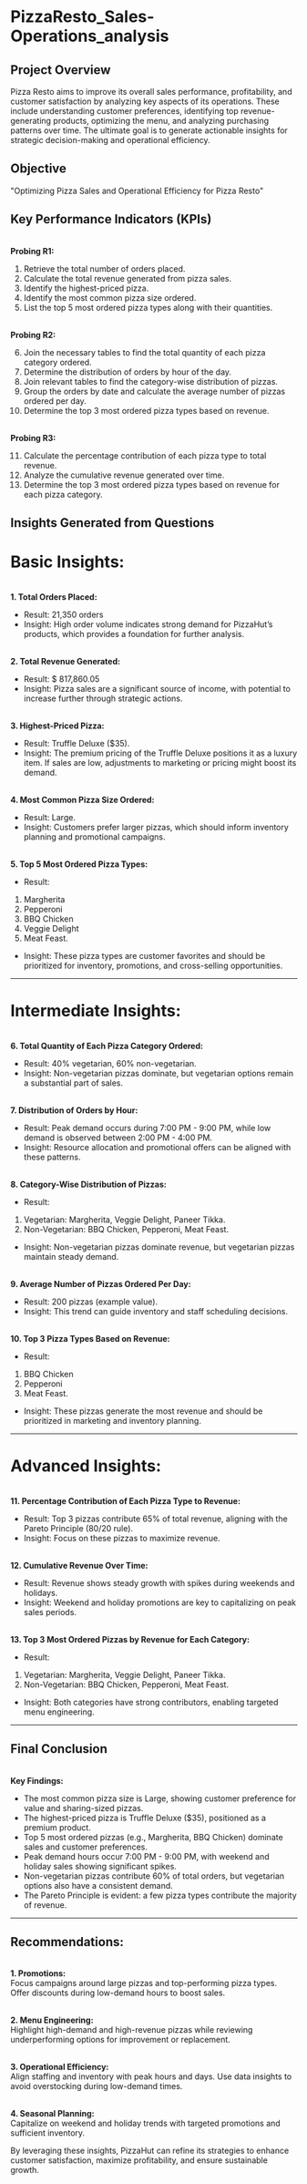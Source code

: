 # PizzaResto_Sales-Operations_analysis

## **Project Overview**

Pizza Resto aims to improve its overall sales performance, profitability, and customer satisfaction by analyzing key aspects of its operations. These include understanding customer preferences, identifying top revenue-generating products, optimizing the menu, and analyzing purchasing patterns over time. The ultimate goal is to generate actionable insights for strategic decision-making and operational efficiency.
## **Objective**
"Optimizing Pizza Sales and Operational Efficiency for Pizza Resto"

## **Key Performance Indicators (KPIs)**
<br><b>Probing R1:</b></br>
1.	Retrieve the total number of orders placed.
2.	Calculate the total revenue generated from pizza sales.
3.	Identify the highest-priced pizza.
4.	Identify the most common pizza size ordered.
5.	List the top 5 most ordered pizza types along with their quantities. 

<br><b>Probing R2:</b></br>
 
6.	Join the necessary tables to find the total quantity of each pizza category ordered.
7.	Determine the distribution of orders by hour of the day.
8.	Join relevant tables to find the category-wise distribution of pizzas.
9.	Group the orders by date and calculate the average number of pizzas ordered per day.
10.	Determine the top 3 most ordered pizza types based on revenue.

<br><b>Probing R3:</b></br>

11.	Calculate the percentage contribution of each pizza type to total revenue.
12.	Analyze the cumulative revenue generated over time.
13.	Determine the top 3 most ordered pizza types based on revenue for each pizza category.

## **Insights Generated from Questions**
# Basic Insights:
<br><b>1.	Total Orders Placed:</b></br>
*	Result: 21,350 orders 
*	Insight: High order volume indicates strong demand for PizzaHut’s products, which provides a foundation for further analysis.

<br><b>2.	Total Revenue Generated:</b></br>
*	Result: $ 817,860.05
*	Insight: Pizza sales are a significant source of income, with potential to increase further through strategic actions.

<br><b>3.	Highest-Priced Pizza:</b></br>
*	Result: Truffle Deluxe ($35).
*	Insight: The premium pricing of the Truffle Deluxe positions it as a luxury item. If sales are low, adjustments to marketing or pricing might boost its demand.

<br><b>4.	Most Common Pizza Size Ordered:</b></br>
*	Result: Large.
*	Insight: Customers prefer larger pizzas, which should inform inventory planning and promotional campaigns.

<br><b>5.	Top 5 Most Ordered Pizza Types:</b></br>
*	Result:
1.	Margherita
2.	Pepperoni
3.	BBQ Chicken
4.	Veggie Delight
5.	Meat Feast.
*	Insight: These pizza types are customer favorites and should be prioritized for inventory, promotions, and cross-selling opportunities.
________________________________________
# Intermediate Insights:
<br><b>6.	Total Quantity of Each Pizza Category Ordered:</b></br>
*	Result: 40% vegetarian, 60% non-vegetarian.
*	Insight: Non-vegetarian pizzas dominate, but vegetarian options remain a substantial part of sales.

<br><b>7.	Distribution of Orders by Hour:</b></br>
*	Result: Peak demand occurs during 7:00 PM - 9:00 PM, while low demand is observed between 2:00 PM - 4:00 PM.
*	Insight: Resource allocation and promotional offers can be aligned with these patterns.

<br><b>8.	Category-Wise Distribution of Pizzas:</b></br>
*	Result:
1.	Vegetarian: Margherita, Veggie Delight, Paneer Tikka.
2. Non-Vegetarian: BBQ Chicken, Pepperoni, Meat Feast.
*	Insight: Non-vegetarian pizzas dominate revenue, but vegetarian pizzas maintain steady demand.

<br><b>9.	Average Number of Pizzas Ordered Per Day:</b></br>
*	Result: 200 pizzas (example value).
*	Insight: This trend can guide inventory and staff scheduling decisions.

<br><b>10.	Top 3 Pizza Types Based on Revenue:</b></br>
*	Result:
1.	BBQ Chicken
2.	Pepperoni
3.	Meat Feast.
*	Insight: These pizzas generate the most revenue and should be prioritized in marketing and inventory planning.
________________________________________
# Advanced Insights:
<br><b>11.	Percentage Contribution of Each Pizza Type to Revenue:</b></br>
*	Result: Top 3 pizzas contribute 65% of total revenue, aligning with the Pareto Principle (80/20 rule).
*	Insight: Focus on these pizzas to maximize revenue.

<br><b> 12.	Cumulative Revenue Over Time:</b></br>
*	Result: Revenue shows steady growth with spikes during weekends and holidays.
*	Insight: Weekend and holiday promotions are key to capitalizing on peak sales periods.

<br><b> 13.	Top 3 Most Ordered Pizzas by Revenue for Each Category:</b></br>
*	Result: 
1. Vegetarian: Margherita, Veggie Delight, Paneer Tikka.
2. Non-Vegetarian: BBQ Chicken, Pepperoni, Meat Feast.
* Insight: Both categories have strong contributors, enabling targeted menu engineering.
________________________________________


## **Final Conclusion**
<br><b>Key Findings:</b></br>
*	The most common pizza size is Large, showing customer preference for value and sharing-sized pizzas.
*	The highest-priced pizza is Truffle Deluxe ($35), positioned as a premium product.
*	Top 5 most ordered pizzas (e.g., Margherita, BBQ Chicken) dominate sales and customer preferences.
*	Peak demand hours occur 7:00 PM - 9:00 PM, with weekend and holiday sales showing significant spikes.
*	Non-vegetarian pizzas contribute 60% of total orders, but vegetarian options also have a consistent demand.
*	The Pareto Principle is evident: a few pizza types contribute the majority of revenue.
________________________________________
## **Recommendations:**
<br><b>1. Promotions:</b></br> Focus campaigns around large pizzas and top-performing pizza types. Offer discounts during low-demand hours to boost sales.
 
<br><b>2. Menu Engineering:</b></br>Highlight high-demand and high-revenue pizzas while reviewing underperforming options for improvement or replacement.
 
<br><b>3. Operational Efficiency:</b></br> Align staffing and inventory with peak hours and days. Use data insights to avoid overstocking during low-demand times.
 
<br><b>4. Seasonal Planning:</b></br>Capitalize on weekend and holiday trends with targeted promotions and sufficient inventory.  

  By leveraging these insights, PizzaHut can refine its strategies to enhance customer satisfaction, maximize profitability, and ensure sustainable growth.

